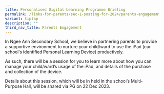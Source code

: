 ```yaml
---
title: Personalised Digital Learning Programme Briefing
permalink: /links-for-parents/sec-1-posting-for-2024/parents-engagement/pdlp-briefing/
variant: tiptap
description: ""
third_nav_title: Parents Engagement
---
```

<p>In Ngee Ann Secondary School, we believe in partnering parents to provide a supportive environment to nurture your child/ward to use the iPad (our school's identified Personal Learning Device) productively.</p><p>As such, there will be a session for you to learn more about how you can manage your child/ward’s usage of the iPad, and details of the purchase and collection of the device.</p><p>Details about this session, which will be in held in the school’s Multi-Purpose Hall, will be shared via PG on 22 Dec 2023.</p>
